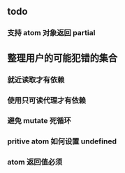 ## todo

### 支持 atom 对象返回 partial

## 整理用户的可能犯错的集合

### 就近读取才有依赖

### 使用只可读代理才有依赖

### 避免 mutate 死循环

### pritive atom 如何设置 undefined

### atom 返回值必须
